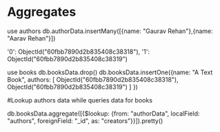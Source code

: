 # Aggregates

use authors
db.authorData.insertMany([{name: "Gaurav Rehan"},{name: "Aarav Rehan"}])

'0': ObjectId("60fbb7890d2b835408c38318"),
    '1': ObjectId("60fbb7890d2b835408c38319")


use books
db.booksData.drop()
db.booksData.insertOne({name: "A Text Book", authors: [ ObjectId("60fbb7890d2b835408c38318"), ObjectId("60fbb7890d2b835408c38319") ] })

#Lookup authors data while queries data for books

db.booksData.aggregate([{$lookup: {from: "authorData", localField: "authors", foreignField: "_id", as: "creators"}}]).pretty()
